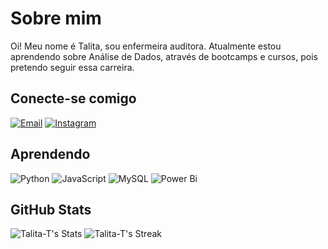 # Sobre mim
Oi! Meu nome é Talita, sou enfermeira auditora. Atualmente estou aprendendo sobre Análise de Dados, através de bootcamps e cursos, pois pretendo seguir essa carreira.

## Conecte-se comigo
[![Email](https://img.shields.io/badge/-Email-000?style=for-the-badge&logo=microsoft-outlook&logoColor=823085)](mailto:talitag.gencio@outlook.com)
[![Instagram](https://img.shields.io/badge/Instagram-000?style=for-the-badge&logo=instagram&logoColor=823085)](https://www.instagram.com/tguerra_/)


## Aprendendo
![Python](https://img.shields.io/badge/Python-000?style=for-the-badge&logo=python)
![JavaScript](https://img.shields.io/badge/JavaScript-000?style=for-the-badge&logo=javascript)
![MySQL](https://img.shields.io/badge/mysql-000?style=for-the-badge&logo=mysql&logoColor=white)
![Power Bi](https://img.shields.io/badge/power_bi-000?style=for-the-badge&logo=powerbi&logoColor=yellow)


## GitHub Stats

![Talita-T's Stats](https://github-readme-stats.vercel.app/api?username=Talita-T&theme=synthwave&show_icons=true&icon_color=30A3DC&hide_border=true&count_private=true&hide_title=true&hide=stars)
![Talita-T's Streak](https://github-readme-streak-stats.herokuapp.com/?user=Talita-T&theme=synthwave&hide_border=true&")
